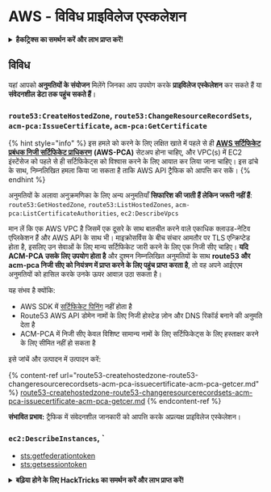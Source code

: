 # AWS - विविध प्राइविलेज एस्कलेशन

<details>

<summary><strong>हैकट्रिक्स का समर्थन करें और लाभ प्राप्त करें!</strong></summary>

* यदि आप अपनी कंपनी को **हैकट्रिक्स में विज्ञापित करना चाहते हैं** या यदि आप **PEASS के नवीनतम संस्करण को देखना चाहते हैं या HackTricks को PDF में डाउनलोड करना चाहते हैं** तो [**सदस्यता योजनाएं**](https://github.com/sponsors/carlospolop) देखें!
* [**आधिकारिक PEASS और HackTricks स्वैग**](https://peass.creator-spring.com) प्राप्त करें
* [**The PEASS Family**](https://opensea.io/collection/the-peass-family) की खोज करें, हमारा एक विशेष [**NFT**](https://opensea.io/collection/the-peass-family) संग्रह
* **शामिल हों** 💬 [**Discord समूह**](https://discord.gg/hRep4RUj7f) या [**टेलीग्राम समूह**](https://t.me/peass) में या **Twitter** पर **फॉलो** करें 🐦 [**@carlospolopm**](https://twitter.com/carlospolopm)**.**
* **अपने हैकिंग ट्रिक्स साझा करें, PRs सबमिट करके** [**HackTricks**](https://github.com/carlospolop/hacktricks) और [**HackTricks Cloud**](https://github.com/carlospolop/hacktricks-cloud) github repos को।

</details>

## विविध

यहां आपको **अनुमतियों के संयोजन** मिलेंगे जिनका आप उपयोग करके **प्राइविलेज एस्केलेशन** कर सकते हैं या **संवेदनशील डेटा तक पहुंच सकते हैं**।

### `route53:CreateHostedZone`, `route53:ChangeResourceRecordSets`, `acm-pca:IssueCertificate`, `acm-pca:GetCertificate`

{% hint style="info" %}
इस हमले को करने के लिए लक्षित खाते में पहले से ही [**AWS सर्टिफिकेट प्रबंधक निजी सर्टिफिकेट प्राधिकरण**](https://aws.amazon.com/certificate-manager/private-certificate-authority/) **(AWS-PCA)** सेटअप होना चाहिए, और VPC(s) में EC2 इंस्टेंसेज को पहले से ही सर्टिफिकेट्स को विश्वास करने के लिए आयात कर लिया जाना चाहिए। इस ढांचे के साथ, निम्नलिखित हमला किया जा सकता है ताकि AWS API ट्रैफिक को आपत्ति कर सकें।
{% endhint %}

अनुमतियों के अलावा अनुक्रमणिका के लिए अन्य अनुमतियाँ **सिफारिश की जाती हैं लेकिन जरूरी नहीं हैं**: `route53:GetHostedZone`, `route53:ListHostedZones`, `acm-pca:ListCertificateAuthorities`, `ec2:DescribeVpcs`

मान लें कि एक AWS VPC है जिसमें एक दूसरे के साथ बातचीत करने वाले एकाधिक क्लाउड-नेटिव एप्लिकेशन हैं और AWS API के साथ भी। माइक्रोसर्विस के बीच संचार आमतौर पर TLS एन्क्रिप्टेड होता है, इसलिए उन सेवाओं के लिए मान्य सर्टिफिकेट जारी करने के लिए एक निजी सीए चाहिए। **यदि ACM-PCA उसके लिए उपयोग होता है** और दुश्मन निम्नलिखित अनुमतियों के साथ **route53 और acm-pca निजी सीए को नियंत्रण में प्राप्त करने के लिए पहुंच प्राप्त करता है**, तो वह अपने आईएएम अनुमतियों को हासिल करके उनके ऊपर आवाज़ उठा सकता है।

यह संभव है क्योंकि:

* AWS SDK में [सर्टिफिकेट पिनिंग](https://www.digicert.com/blog/certificate-pinning-what-is-certificate-pinning) नहीं होता है
* Route53 AWS API डोमेन नामों के लिए निजी होस्टेड ज़ोन और DNS रिकॉर्ड बनाने की अनुमति देता है
* ACM-PCA में निजी सीए केवल विशिष्ट सामान्य नामों के लिए सर्टिफिकेट्स के लिए हस्ताक्षर करने के लिए सीमित नहीं हो सकता है

इसे जांचें और उत्पादन में उत्पादन करें:

{% content-ref url="route53-createhostedzone-route53-changeresourcerecordsets-acm-pca-issuecertificate-acm-pca-getcer.md" %}
[route53-createhostedzone-route53-changeresourcerecordsets-acm-pca-issuecertificate-acm-pca-getcer.md](route53-createhostedzone-route53-changeresourcerecordsets-acm-pca-issuecertificate-acm-pca-getcer.md)
{% endcontent-ref %}

**संभावित प्रभाव:** ट्रैफिक में संवेदनशील जानकारी को आपत्ति करके अप्रत्यक्ष प्राइविलेज एस्केलेशन।

### `ec2:DescribeInstances`, `
* [sts:getfederationtoken](https://docs.aws.amazon.com/cli/latest/reference/sts/get-federation-token.html)
* [sts:getsessiontoken](https://docs.aws.amazon.com/cli/latest/reference/sts/get-session-token.html)

<details>

<summary><strong>बढ़िया होने के लिए HackTricks का समर्थन करें और लाभ प्राप्त करें!</strong></summary>

* यदि आप अपनी कंपनी को **HackTricks में विज्ञापित** देखना चाहते हैं या यदि आप **PEASS के नवीनतम संस्करण को देखना चाहते हैं या HackTricks को PDF में डाउनलोड करना चाहते हैं** तो [**सदस्यता योजनाएं**](https://github.com/sponsors/carlospolop) देखें!
* [**आधिकारिक PEASS & HackTricks स्वैग**](https://peass.creator-spring.com) प्राप्त करें
* [**The PEASS Family**](https://opensea.io/collection/the-peass-family) की खोज करें, हमारा एकल [**NFTs**](https://opensea.io/collection/the-peass-family) संग्रह
* **शामिल हों** 💬 [**Discord समूह**](https://discord.gg/hRep4RUj7f) या [**टेलीग्राम समूह**](https://t.me/peass) में या मुझे **ट्विटर** 🐦 [**@carlospolopm**](https://twitter.com/carlospolopm)** पर फ़ॉलो** करें।
* **अपने हैकिंग ट्रिक्स साझा करें,** [**HackTricks**](https://github.com/carlospolop/hacktricks) और [**HackTricks Cloud**](https://github.com/carlospolop/hacktricks-cloud) github repos में PR जमा करके।

</details>
